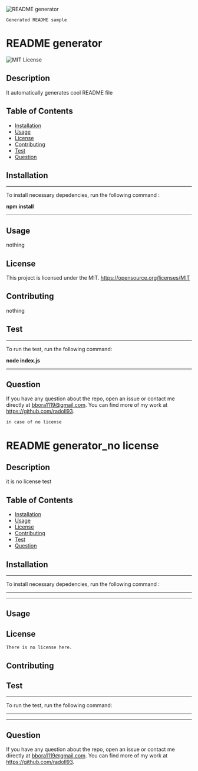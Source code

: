   ![README generator](./assets/README_generator.gif)


```
Generated README sample
```

# README generator
  
![MIT License](https://img.shields.io/apm/l/atomic-design-ui.svg?)


## Description 

It automatically generates cool README file



## Table of Contents 

- [Installation](#Installation)
- [Usage](#Usage)
- [License](#License)
- [Contributing](#Contributing)
- [Test](#Test)
- [Question](#Question)



## Installation

  ---
  To install necessary depedencies, run the following command :
  
  **npm install**

  ---

## Usage

  nothing



## License

  This project is licensed under the MIT. https://opensource.org/licenses/MIT

  

## Contributing

nothing


## Test

  ---
  To run the test, run the following command:
  
  **node index.js**

  ---

## Question

If you have any question about the repo, open an issue or contact me directly at bbora1119@gmail.com. You can find more of my work at https://github.com/radoll93.


```
in case of no license
```

# README generator_no license
  
 


## Description 

it is no license test



## Table of Contents 

- [Installation](#Installation)
- [Usage](#Usage)
- [License](#License)
- [Contributing](#Contributing)
- [Test](#Test)
- [Question](#Question)



## Installation

  ---
  To install necessary depedencies, run the following command :
  
  ****

  ---

## Usage

  



## License

    There is no license here.
    

## Contributing




## Test

  ---
  To run the test, run the following command:
  
  ****

  ---

## Question

If you have any question about the repo, open an issue or contact me directly at bbora1119@gmail.com. You can find more of my work at https://github.com/radoll93.





  